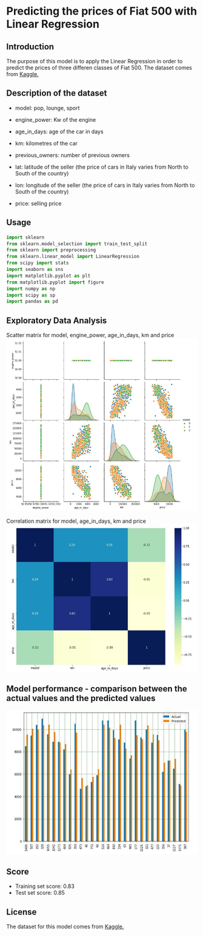 # Predicting the prices of Fiat 500 with Linear Regression

## Introduction

The purpose of this model is to apply the Linear Regression in order to predict the prices of three differen classes of Fiat 500. The dataset comes from [Kaggle.](https://www.kaggle.com/)

## Description of the dataset

- model: pop, lounge, sport

- engine_power: Kw of the engine

- age_in_days: age of the car in days 

- km: kilometres of the car

- previous_owners: number of previous owners

- lat: latitude of the seller (the price of cars in Italy varies from North to South of the country)

- lon: longitude of the seller (the price of cars in Italy varies from North to South of the country)

- price: selling price

## Usage
```python
import sklearn 
from sklearn.model_selection import train_test_split
from sklearn import preprocessing
from sklearn.linear_model import LinearRegression
from scipy import stats
import seaborn as sns
import matplotlib.pyplot as plt
from matplotlib.pyplot import figure
import numpy as np
import scipy as sp
import pandas as pd
```
## Exploratory Data Analysis

Scatter matrix for model, engine_power, age_in_days, km and price
![alt text](img/scatter_matrix.JPG)

Correlation matrix for model, age_in_days, km and price
![alt text](img/heatmap.JPG)

## Model performance - comparison between the actual values and the predicted values
![alt text](img/histogram_residuals.JPG)

## Score

- Training set score: 0.83
- Test set score: 0.85

## License
The dataset for this model comes from [Kaggle.](https://www.kaggle.com/)
